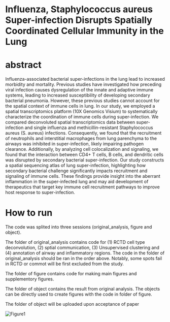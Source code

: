 # Influenza, Staphylococcus aureus Super-infection Disrupts Spatially Coordinated Cellular Immunity in the Lung
# abstract
Influenza-associated bacterial super-infections in the lung lead to increased morbidity and mortality. Previous studies have investigated how preceding viral infection causes dysregulation of the innate and adaptive immune systems, leading to increased susceptibility of developing secondary bacterial pneumonia. However, these previous studies cannot account for the spatial context of immune cells in lung. In our study, we employed a spatial transcriptomics platform (10X Genomics Visium) to systematically characterize the coordination of immune cells during super-infection. We compared deconvoluted spatial transcriptomics data between super-infection and single influenza and methicillin-resistant Staphylococcus aureus (S. aureus) infections. Consequently, we found that the recruitment of neutrophils and interstitial macrophages from lung parenchyma to the airways was inhibited in super-infection, likely impairing pathogen clearance. Additionally, by analyzing cell colocalization and signaling, we found that the interaction between CD4+ T cells, B cells, and dendritic cells was disrupted by secondary bacterial super-infection. Our study constructs a spatial sequencing atlas of lung super-infection, highlighting how secondary bacterial challenge significantly impacts recruitment and signaling of immune cells. These findings provide insight into the aberrant inflammation in the super-infected lung and may aid development of therapeutics that target key immune cell recruitment pathways to improve host response to super-infection.
# How to run
The code was splited into three sessions (original_analysis, figure and object).

The folder of original_analysis contains code for (1) RCTD cell type deconvolution, (2) sptial communication, (3) Unsupervised clustering and (4) annotation of airway and inflammatory regions. The code in the folder of original_analysis should be ran in the order above. Notably, some spots fail in RCTD or commot will be first excluded from the study.

The folder of figure contains code for making main figures and supplementory figures. 

The folder of object contains the result from original analysis. The objects can be directly used to create figures with the code in folder of figure.

The folder of object will be uploaded upon acceptance of paper

![Figure1](https://github.com/user-attachments/assets/4df3686f-e7fc-4a52-ad72-fbbd76fed51d)
